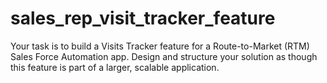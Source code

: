 # sales_rep_visit_tracker_feature
Your task is to build a Visits Tracker feature for a Route-to-Market (RTM) Sales Force Automation app. Design and structure your solution as though this feature is part of a larger, scalable application.
